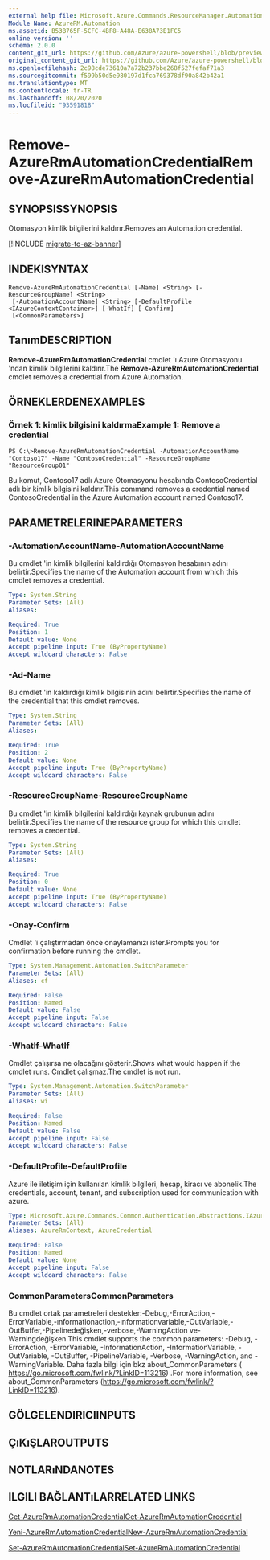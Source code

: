 ```yaml
---
external help file: Microsoft.Azure.Commands.ResourceManager.Automation.dll-Help.xml
Module Name: AzureRM.Automation
ms.assetid: B53B765F-5CFC-4BF8-A48A-E638A73E1FC5
online version: ''
schema: 2.0.0
content_git_url: https://github.com/Azure/azure-powershell/blob/preview/src/ResourceManager/Automation/Commands.Automation/help/Remove-AzureRMAutomationCredential.md
original_content_git_url: https://github.com/Azure/azure-powershell/blob/preview/src/ResourceManager/Automation/Commands.Automation/help/Remove-AzureRMAutomationCredential.md
ms.openlocfilehash: 2c98cde73610a7a72b237bbe268f527fefaf71a3
ms.sourcegitcommit: f599b50d5e980197d1fca769378df90a842b42a1
ms.translationtype: MT
ms.contentlocale: tr-TR
ms.lasthandoff: 08/20/2020
ms.locfileid: "93591818"
---
```

# <span data-ttu-id="8bac4-101">Remove-AzureRmAutomationCredential</span><span class="sxs-lookup"><span data-stu-id="8bac4-101">Remove-AzureRmAutomationCredential</span></span>

## <span data-ttu-id="8bac4-102">SYNOPSIS</span><span class="sxs-lookup"><span data-stu-id="8bac4-102">SYNOPSIS</span></span>
<span data-ttu-id="8bac4-103">Otomasyon kimlik bilgilerini kaldırır.</span><span class="sxs-lookup"><span data-stu-id="8bac4-103">Removes an Automation credential.</span></span>

[!INCLUDE [migrate-to-az-banner](../../includes/migrate-to-az-banner.md)]

## <span data-ttu-id="8bac4-104">INDEKI</span><span class="sxs-lookup"><span data-stu-id="8bac4-104">SYNTAX</span></span>

```
Remove-AzureRmAutomationCredential [-Name] <String> [-ResourceGroupName] <String>
 [-AutomationAccountName] <String> [-DefaultProfile <IAzureContextContainer>] [-WhatIf] [-Confirm]
 [<CommonParameters>]
```

## <span data-ttu-id="8bac4-105">Tanım</span><span class="sxs-lookup"><span data-stu-id="8bac4-105">DESCRIPTION</span></span>
<span data-ttu-id="8bac4-106">**Remove-AzureRmAutomationCredential** cmdlet 'ı Azure Otomasyonu 'ndan kimlik bilgilerini kaldırır.</span><span class="sxs-lookup"><span data-stu-id="8bac4-106">The **Remove-AzureRmAutomationCredential** cmdlet removes a credential from Azure Automation.</span></span>

## <span data-ttu-id="8bac4-107">ÖRNEKLERDEN</span><span class="sxs-lookup"><span data-stu-id="8bac4-107">EXAMPLES</span></span>

### <span data-ttu-id="8bac4-108">Örnek 1: kimlik bilgisini kaldırma</span><span class="sxs-lookup"><span data-stu-id="8bac4-108">Example 1: Remove a credential</span></span>
```
PS C:\>Remove-AzureRmAutomationCredential -AutomationAccountName "Contoso17" -Name "ContosoCredential" -ResourceGroupName "ResourceGroup01"
```

<span data-ttu-id="8bac4-109">Bu komut, Contoso17 adlı Azure Otomasyonu hesabında ContosoCredential adlı bir kimlik bilgisini kaldırır.</span><span class="sxs-lookup"><span data-stu-id="8bac4-109">This command removes a credential named ContosoCredential in the Azure Automation account named Contoso17.</span></span>

## <span data-ttu-id="8bac4-110">PARAMETRELERINE</span><span class="sxs-lookup"><span data-stu-id="8bac4-110">PARAMETERS</span></span>

### <span data-ttu-id="8bac4-111">-AutomationAccountName</span><span class="sxs-lookup"><span data-stu-id="8bac4-111">-AutomationAccountName</span></span>
<span data-ttu-id="8bac4-112">Bu cmdlet 'in kimlik bilgilerini kaldırdığı Otomasyon hesabının adını belirtir.</span><span class="sxs-lookup"><span data-stu-id="8bac4-112">Specifies the name of the Automation account from which this cmdlet removes a credential.</span></span>

```yaml
Type: System.String
Parameter Sets: (All)
Aliases: 

Required: True
Position: 1
Default value: None
Accept pipeline input: True (ByPropertyName)
Accept wildcard characters: False
```

### <span data-ttu-id="8bac4-113">-Ad</span><span class="sxs-lookup"><span data-stu-id="8bac4-113">-Name</span></span>
<span data-ttu-id="8bac4-114">Bu cmdlet 'in kaldırdığı kimlik bilgisinin adını belirtir.</span><span class="sxs-lookup"><span data-stu-id="8bac4-114">Specifies the name of the credential that this cmdlet removes.</span></span>

```yaml
Type: System.String
Parameter Sets: (All)
Aliases: 

Required: True
Position: 2
Default value: None
Accept pipeline input: True (ByPropertyName)
Accept wildcard characters: False
```

### <span data-ttu-id="8bac4-115">-ResourceGroupName</span><span class="sxs-lookup"><span data-stu-id="8bac4-115">-ResourceGroupName</span></span>
<span data-ttu-id="8bac4-116">Bu cmdlet 'in kimlik bilgilerini kaldırdığı kaynak grubunun adını belirtir.</span><span class="sxs-lookup"><span data-stu-id="8bac4-116">Specifies the name of the resource group for which this cmdlet removes a credential.</span></span>

```yaml
Type: System.String
Parameter Sets: (All)
Aliases: 

Required: True
Position: 0
Default value: None
Accept pipeline input: True (ByPropertyName)
Accept wildcard characters: False
```

### <span data-ttu-id="8bac4-117">-Onay</span><span class="sxs-lookup"><span data-stu-id="8bac4-117">-Confirm</span></span>
<span data-ttu-id="8bac4-118">Cmdlet 'i çalıştırmadan önce onaylamanızı ister.</span><span class="sxs-lookup"><span data-stu-id="8bac4-118">Prompts you for confirmation before running the cmdlet.</span></span>

```yaml
Type: System.Management.Automation.SwitchParameter
Parameter Sets: (All)
Aliases: cf

Required: False
Position: Named
Default value: False
Accept pipeline input: False
Accept wildcard characters: False
```

### <span data-ttu-id="8bac4-119">-WhatIf</span><span class="sxs-lookup"><span data-stu-id="8bac4-119">-WhatIf</span></span>
<span data-ttu-id="8bac4-120">Cmdlet çalışırsa ne olacağını gösterir.</span><span class="sxs-lookup"><span data-stu-id="8bac4-120">Shows what would happen if the cmdlet runs.</span></span>
<span data-ttu-id="8bac4-121">Cmdlet çalışmaz.</span><span class="sxs-lookup"><span data-stu-id="8bac4-121">The cmdlet is not run.</span></span>

```yaml
Type: System.Management.Automation.SwitchParameter
Parameter Sets: (All)
Aliases: wi

Required: False
Position: Named
Default value: False
Accept pipeline input: False
Accept wildcard characters: False
```

### <span data-ttu-id="8bac4-122">-DefaultProfile</span><span class="sxs-lookup"><span data-stu-id="8bac4-122">-DefaultProfile</span></span>
<span data-ttu-id="8bac4-123">Azure ile iletişim için kullanılan kimlik bilgileri, hesap, kiracı ve abonelik.</span><span class="sxs-lookup"><span data-stu-id="8bac4-123">The credentials, account, tenant, and subscription used for communication with azure.</span></span>

```yaml
Type: Microsoft.Azure.Commands.Common.Authentication.Abstractions.IAzureContextContainer
Parameter Sets: (All)
Aliases: AzureRmContext, AzureCredential

Required: False
Position: Named
Default value: None
Accept pipeline input: False
Accept wildcard characters: False
```

### <span data-ttu-id="8bac4-124">CommonParameters</span><span class="sxs-lookup"><span data-stu-id="8bac4-124">CommonParameters</span></span>
<span data-ttu-id="8bac4-125">Bu cmdlet ortak parametreleri destekler:-Debug,-ErrorAction,-ErrorVariable,-ınformationaction,-ınformationvariable,-OutVariable,-OutBuffer,-Pipelinedeğişken,-verbose,-WarningAction ve-Warningdeğişken.</span><span class="sxs-lookup"><span data-stu-id="8bac4-125">This cmdlet supports the common parameters: -Debug, -ErrorAction, -ErrorVariable, -InformationAction, -InformationVariable, -OutVariable, -OutBuffer, -PipelineVariable, -Verbose, -WarningAction, and -WarningVariable.</span></span> <span data-ttu-id="8bac4-126">Daha fazla bilgi için bkz about_CommonParameters ( https://go.microsoft.com/fwlink/?LinkID=113216) .</span><span class="sxs-lookup"><span data-stu-id="8bac4-126">For more information, see about_CommonParameters (https://go.microsoft.com/fwlink/?LinkID=113216).</span></span>

## <span data-ttu-id="8bac4-127">GÖLGELENDIRICI</span><span class="sxs-lookup"><span data-stu-id="8bac4-127">INPUTS</span></span>

## <span data-ttu-id="8bac4-128">ÇıKıŞLAR</span><span class="sxs-lookup"><span data-stu-id="8bac4-128">OUTPUTS</span></span>

## <span data-ttu-id="8bac4-129">NOTLARıNDA</span><span class="sxs-lookup"><span data-stu-id="8bac4-129">NOTES</span></span>

## <span data-ttu-id="8bac4-130">ILGILI BAĞLANTıLAR</span><span class="sxs-lookup"><span data-stu-id="8bac4-130">RELATED LINKS</span></span>

[<span data-ttu-id="8bac4-131">Get-AzureRmAutomationCredential</span><span class="sxs-lookup"><span data-stu-id="8bac4-131">Get-AzureRmAutomationCredential</span></span>](./Get-AzureRMAutomationCredential.md)

[<span data-ttu-id="8bac4-132">Yeni-AzureRmAutomationCredential</span><span class="sxs-lookup"><span data-stu-id="8bac4-132">New-AzureRmAutomationCredential</span></span>](./New-AzureRMAutomationCredential.md)

[<span data-ttu-id="8bac4-133">Set-AzureRmAutomationCredential</span><span class="sxs-lookup"><span data-stu-id="8bac4-133">Set-AzureRmAutomationCredential</span></span>](./Set-AzureRMAutomationCredential.md)


